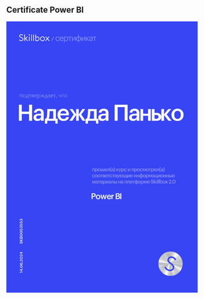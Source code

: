 ## Certificate Power BI

![](https://github.com/Nadezhda2024/Certificate_Power_BI/blob/main/Certificate_Power_BI.png)
